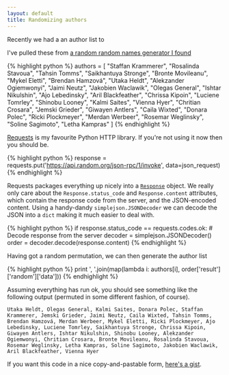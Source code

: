 ```yaml
---
layout: default
title: Randomizing authors
---
```


Recently we had a an author list to 

I've pulled these from [a random random names generator I found](http://www.namesgenerator.org/100-random-names/)

{% highlight python %}
authors = [
    "Staffan Krammerer", "Rosalinda Stavoua", "Tahsin Tomms", 
    "Saikhantuya Stronge", "Bronte Movileanu", "Mykel Eletti", 
    "Brendan Hamzová", "Utaka Heldt", "Alekzander Ogiemwonyi", 
    "Jaimi Neutz", "Jakobien Waclawik", "Olegas General",
    "Ishtar Nikulshin", "Ajo Lebedinsky", "Aril Blackfeather", 
    "Chrissa Kipoin", "Luciene Tomrley", "Shinobu Looney", 
    "Kalmi Saites", "Vienna Hyer", "Chritian Crosara", 
    "Jemski Grieder", "Giwayen Antlers", "Caila Wixted", 
    "Donara Polec", "Ricki Plockmeyer", "Merdan Werbeer", 
    "Rosemar Weglinsky", "Soline Sagimoto", "Letha Kampras"
]
{% endhighlight %}

[Requests](http://docs.python-requests.org/en/latest/) is my favourite Python HTTP library. If you're not using it now then you should be. 

{% highlight python %}
response = requests.put('https://api.random.org/json-rpc/1/invoke',
                        data=json_request)
{% endhighlight %}

Requests packages everything up nicely into a [`Response`](http://docs.python-requests.org/en/latest/api/#requests.Response) object. We really only care about the `Response.status_code` and `Response.content` attributes, which contain the response code from the server, and the JSON-encoded content. Using a handy-dandy `simplejson.JSONDecoder` we can decode the JSON into a `dict` making it much easier to deal with.

{% highlight python %}
if response.status_code == requests.codes.ok:
    # Decode response from the server
    decoder = simplejson.JSONDecoder()
    order = decoder.decode(response.content)
{% endhighlight %}

Having got a random permutation, we can then generate the author list

{% highlight python %}
print ', '.join(map(lambda i: authors[i], 
                    order['result']['random']['data']))
{% endhighlight %}

Assuming everything has run ok, you should see something like the following output (permuted in some different fashion, of course).

```
Utaka Heldt, Olegas General, Kalmi Saites, Donara Polec, Staffan Krammerer, Jemski Grieder, Jaimi Neutz, Caila Wixted, Tahsin Tomms, Brendan Hamzová, Merdan Werbeer, Mykel Eletti, Ricki Plockmeyer, Ajo Lebedinsky, Luciene Tomrley, Saikhantuya Stronge, Chrissa Kipoin, Giwayen Antlers, Ishtar Nikulshin, Shinobu Looney, Alekzander Ogiemwonyi, Chritian Crosara, Bronte Movileanu, Rosalinda Stavoua, Rosemar Weglinsky, Letha Kampras, Soline Sagimoto, Jakobien Waclawik, Aril Blackfeather, Vienna Hyer
```

If you want this code in a nice copy-and-pastable form, [here's a gist](https://gist.github.com/jesserobertson/a4a28fb7f77e66ba1697).